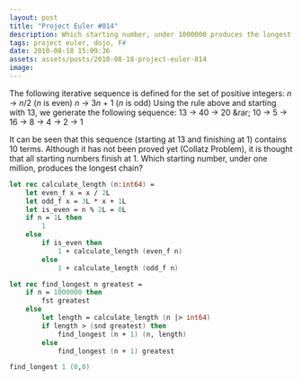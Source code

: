 ```yaml
---
layout: post
title: "Project Euler #014"
description: Which starting number, under 1000000 produces the longest chain?
tags: project euler, dojo, F#
date: 2010-08-18 15:09:36
assets: assets/posts/2010-08-18-project-euler-014
image: 
---
```


The following iterative sequence is defined for the set of positive integers: <var>n</var> &rarr; <var>n</var>/2 (<var>n</var> is even) <var>n</var> &rarr; 3<var>n</var> + 1 (<var>n</var> is odd)  Using the rule above and starting with 13, we generate the following sequence:  13 &rarr; 40 &rarr; 20 &rar; 10 &rarr; 5 &rarr; 16 &rarr; 8 &rarr; 4 &rarr; 2 &rarr; 1

It can be seen that this sequence (starting at 13 and finishing at 1) contains 10 terms. Although it has not been proved yet (Collatz Problem), it is thought that all starting numbers finish at 1.  Which starting number, under one million, produces the longest chain?

```fsharp
let rec calculate_length (n:int64) =
    let even_f x = x / 2L
    let odd_f x = 3L * x + 1L
    let is_even = n % 2L = 0L
    if n = 1L then
        1
    else
        if is_even then
            1 + calculate_length (even_f n)
        else
            1 + calculate_length (odd_f n)

let rec find_longest n greatest =
    if n = 1000000 then
        fst greatest
    else
        let length = calculate_length (n |> int64)
        if length > (snd greatest) then
            find_longest (n + 1) (n, length)
        else
            find_longest (n + 1) greatest

find_longest 1 (0,0)
```
